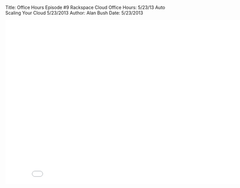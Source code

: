 Title: Office Hours Episode #9 Rackspace Cloud Office Hours: 5/23/13 Auto Scaling Your Cloud 5/23/2013
Author: Alan Bush
Date: 5/23/2013

<div class="video-container"><iframe width="854" height="510" src="//www.youtube.com/embed/yVTt_0umtzM" frameborder="0" allowfullscreen></iframe></div>
